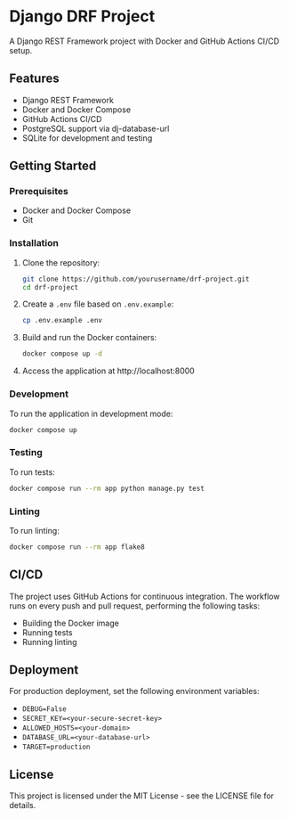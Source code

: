 # Django DRF Project

A Django REST Framework project with Docker and GitHub Actions CI/CD setup.

## Features

- Django REST Framework
- Docker and Docker Compose
- GitHub Actions CI/CD
- PostgreSQL support via dj-database-url
- SQLite for development and testing

## Getting Started

### Prerequisites

- Docker and Docker Compose
- Git

### Installation

1. Clone the repository:
   ```bash
   git clone https://github.com/yourusername/drf-project.git
   cd drf-project
   ```

2. Create a `.env` file based on `.env.example`:
   ```bash
   cp .env.example .env
   ```

3. Build and run the Docker containers:
   ```bash
   docker compose up -d
   ```

4. Access the application at http://localhost:8000

### Development

To run the application in development mode:

```bash
docker compose up
```

### Testing

To run tests:

```bash
docker compose run --rm app python manage.py test
```

### Linting

To run linting:

```bash
docker compose run --rm app flake8
```

## CI/CD

The project uses GitHub Actions for continuous integration. The workflow runs on every push and pull request, performing the following tasks:

- Building the Docker image
- Running tests
- Running linting

## Deployment

For production deployment, set the following environment variables:

- `DEBUG=False`
- `SECRET_KEY=<your-secure-secret-key>`
- `ALLOWED_HOSTS=<your-domain>`
- `DATABASE_URL=<your-database-url>`
- `TARGET=production`

## License

This project is licensed under the MIT License - see the LICENSE file for details.